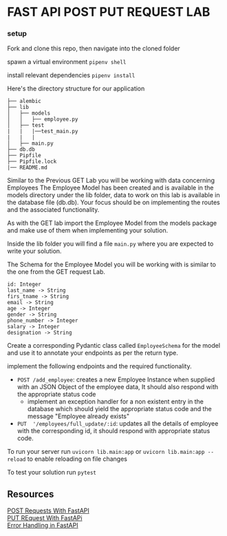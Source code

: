 # FAST API POST PUT REQUEST LAB
### setup 

Fork and clone this repo, then navigate into the cloned folder 

spawn a virtual environment `pipenv shell`

install relevant dependencies `pipenv install`

Here's the directory structure for our application
```
├── alembic
├── lib
│   ├── models
│   │   ├── employee.py
│   ├── test
|   |   |──test_main.py
|   |   |
│   ├── main.py
├── db.db
├── Pipfile
├── Pipfile.lock
|── README.md

```
Similar to the Previous GET Lab you will be working with data concerning Employees
The Employee Model has been created and is available  in the models directory under the lib folder, data to work on this lab is available in the database file (db.db). 
Your focus should be on implementing the routes and the associated functionality.

As with the GET lab import the Employee Model from the models package and make use of them when implementing your solution.   

Inside the lib folder you will find a file `main.py` where you are expected to write your solution. 

The Schema for the Employee Model you will be working with is similar to the one from the GET request Lab.

```
id: Integer
last_name -> String 
firs_tname -> String 
email -> String 
age -> Integer
gender -> String
phone_number -> Integer 
salary -> Integer
designation -> String
```
Create a corresponding Pydantic class called `EmployeeSchema` for the model and use it to annotate your endpoints as per the return type.


implement the following endpoints and the required functionality.

- `POST /add_employee`: creates a new Employee Instance when supplied with an JSON Object of the employee data, It should also respond with the appropriate status code
    - implement an exception handler for a non existent entry in the database which should yield the appropriate status code and the message "Employee already exists"
- `PUT  '/employees/full_update/:id`: updates all the details of employee with the corresponding id,
it should respond with appropriate status code.


To run your server run `uvicorn lib.main:app` 
or `uvicorn lib.main:app --reload` to enable reloading on file changes 

To test your solution run ` pytest `

## Resources 

[POST  Requests With FastAPI](https://fastapi.tiangolo.com/tutorial/body/)   
[PUT REquest With FastAPi](https://fastapi.tiangolo.com/tutorial/body-updates/)    
[Error Handling in FastAPI](https://fastapi.tiangolo.com/tutorial/handling-errors/)    
 

